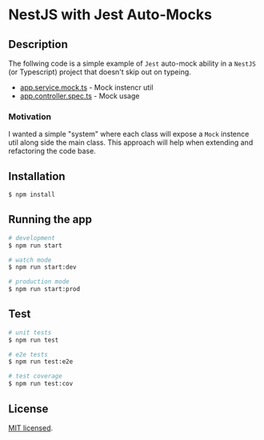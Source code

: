 # NestJS with Jest Auto-Mocks

## Description
The follwing code is a simple example of `Jest` auto-mock ability in a `NestJS` (or Typescript) project that doesn't skip out on typeing.

* [app.service.mock.ts](./src/app.service.mock.ts) - Mock instencr util
* [app.controller.spec.ts](./src/app.controller.spec.ts) - Mock usage

### Motivation
I wanted a simple "system" where each class will expose a `Mock` instence util along side the main class.
This approach will help when extending and refactoring the code base.

## Installation

```bash
$ npm install
```

## Running the app

```bash
# development
$ npm run start

# watch mode
$ npm run start:dev

# production mode
$ npm run start:prod
```

## Test

```bash
# unit tests
$ npm run test

# e2e tests
$ npm run test:e2e

# test coverage
$ npm run test:cov
```

## License

[MIT licensed](LICENSE).
